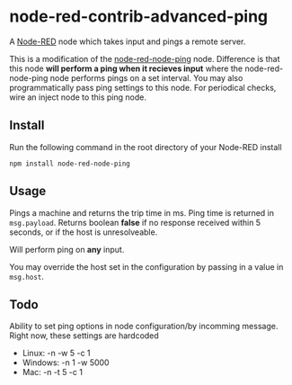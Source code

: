# node-red-contrib-advanced-ping

A <a href="http://nodered.org" target="_new">Node-RED</a> node which takes input and pings a remote server.

This is a modification of the [node-red-node-ping](https://github.com/node-red/node-red-nodes/tree/master/io/ping) node. Difference is that this node **will perform a ping when it recieves input** where the node-red-node-ping node performs pings on a set interval. You may also programmatically pass ping settings to this node. For periodical checks, wire an inject node to this ping node.


## Install

Run the following command in the root directory of your Node-RED install

    npm install node-red-node-ping

## Usage

Pings a machine and returns the trip time in ms. Ping time is returned in `msg.payload`. Returns boolean **false** if no response received within 5 seconds, or if the host is unresolveable.

Will perform ping on **any** input.

You may override the host set in the configuration by passing in a value in `msg.host`.

## Todo
Ability to set ping options in node configuration/by incomming message. Right now, these settings are hardcoded

* Linux: -n -w 5 -c 1
* Windows: -n 1 -w 5000
* Mac: -n -t 5 -c 1